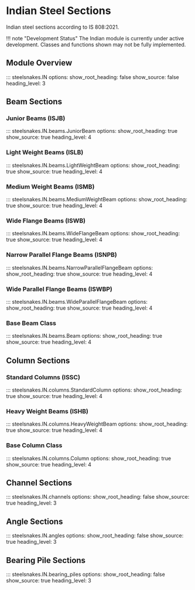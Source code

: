 # Indian Steel Sections

Indian steel sections according to IS 808:2021.

!!! note "Development Status"
    The Indian module is currently under active development. Classes and functions shown may not be fully implemented.

## Module Overview

::: steelsnakes.IN
    options:
      show_root_heading: false
      show_source: false
      heading_level: 3

## Beam Sections

### Junior Beams (ISJB)

::: steelsnakes.IN.beams.JuniorBeam
    options:
      show_root_heading: true
      show_source: true
      heading_level: 4

### Light Weight Beams (ISLB)

::: steelsnakes.IN.beams.LightWeightBeam
    options:
      show_root_heading: true
      show_source: true
      heading_level: 4

### Medium Weight Beams (ISMB)

::: steelsnakes.IN.beams.MediumWeightBeam
    options:
      show_root_heading: true
      show_source: true
      heading_level: 4

### Wide Flange Beams (ISWB)

::: steelsnakes.IN.beams.WideFlangeBeam
    options:
      show_root_heading: true
      show_source: true
      heading_level: 4

### Narrow Parallel Flange Beams (ISNPB)

::: steelsnakes.IN.beams.NarrowParallelFlangeBeam
    options:
      show_root_heading: true
      show_source: true
      heading_level: 4

### Wide Parallel Flange Beams (ISWBP)

::: steelsnakes.IN.beams.WideParallelFlangeBeam
    options:
      show_root_heading: true
      show_source: true
      heading_level: 4

### Base Beam Class

::: steelsnakes.IN.beams.Beam
    options:
      show_root_heading: true
      show_source: true
      heading_level: 4

## Column Sections

### Standard Columns (ISSC)

::: steelsnakes.IN.columns.StandardColumn
    options:
      show_root_heading: true
      show_source: true
      heading_level: 4

### Heavy Weight Beams (ISHB)

::: steelsnakes.IN.columns.HeavyWeightBeam
    options:
      show_root_heading: true
      show_source: true
      heading_level: 4

### Base Column Class

::: steelsnakes.IN.columns.Column
    options:
      show_root_heading: true
      show_source: true
      heading_level: 4

## Channel Sections

::: steelsnakes.IN.channels
    options:
      show_root_heading: false
      show_source: true
      heading_level: 3

## Angle Sections

::: steelsnakes.IN.angles
    options:
      show_root_heading: false
      show_source: true
      heading_level: 3

## Bearing Pile Sections

::: steelsnakes.IN.bearing_piles
    options:
      show_root_heading: false
      show_source: true
      heading_level: 3